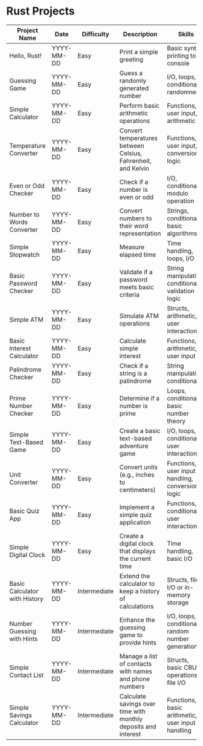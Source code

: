 # Rust Projects

| Project Name                  | Date       | Difficulty   | Description                                          | Skills                                    |
|-------------------------------|------------|--------------|------------------------------------------------------|-------------------------------------------|
| Hello, Rust!                  | YYYY-MM-DD | Easy         | Print a simple greeting                             | Basic syntax, printing to console         |
| Guessing Game                 | YYYY-MM-DD | Easy         | Guess a randomly generated number                  | I/O, loops, conditionals, randomness      |
| Simple Calculator             | YYYY-MM-DD | Easy         | Perform basic arithmetic operations                 | Functions, user input, arithmetic         |
| Temperature Converter         | YYYY-MM-DD | Easy         | Convert temperatures between Celsius, Fahrenheit, and Kelvin | Functions, user input, conversion logic  |
| Even or Odd Checker           | YYYY-MM-DD | Easy         | Check if a number is even or odd                    | I/O, conditionals, modulo operation       |
| Number to Words Converter     | YYYY-MM-DD | Easy         | Convert numbers to their word representation        | Strings, conditionals, basic algorithms   |
| Simple Stopwatch              | YYYY-MM-DD | Easy         | Measure elapsed time                                | Time handling, loops, I/O                 |
| Basic Password Checker        | YYYY-MM-DD | Easy         | Validate if a password meets basic criteria         | String manipulation, conditionals, validation logic |
| Simple ATM                    | YYYY-MM-DD | Easy         | Simulate ATM operations                             | Structs, arithmetic, user interaction     |
| Basic Interest Calculator     | YYYY-MM-DD | Easy         | Calculate simple interest                           | Functions, arithmetic, user input         |
| Palindrome Checker            | YYYY-MM-DD | Easy         | Check if a string is a palindrome                   | String manipulation, conditionals         |
| Prime Number Checker          | YYYY-MM-DD | Easy         | Determine if a number is prime                      | Loops, conditionals, basic number theory  |
| Simple Text-Based Game        | YYYY-MM-DD | Easy         | Create a basic text-based adventure game             | I/O, loops, conditionals, user interaction|
| Unit Converter                | YYYY-MM-DD | Easy         | Convert units (e.g., inches to centimeters)         | Functions, user input handling, conversion logic |
| Basic Quiz App                | YYYY-MM-DD | Easy         | Implement a simple quiz application                 | Functions, conditionals, user interaction|
| Simple Digital Clock          | YYYY-MM-DD | Easy         | Create a digital clock that displays the current time | Time handling, basic I/O                 |
| Basic Calculator with History | YYYY-MM-DD | Intermediate  | Extend the calculator to keep a history of calculations | Structs, file I/O or in-memory storage   |
| Number Guessing with Hints    | YYYY-MM-DD | Intermediate  | Enhance the guessing game to provide hints          | I/O, loops, conditionals, random number generation |
| Simple Contact List           | YYYY-MM-DD | Intermediate  | Manage a list of contacts with names and phone numbers | Structs, basic CRUD operations, file I/O |
| Simple Savings Calculator     | YYYY-MM-DD | Intermediate  | Calculate savings over time with monthly deposits and interest | Functions, basic arithmetic, user input handling |

